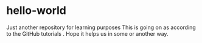 # hello-world
Just another repository for learning purposes
This is going on as according to the GitHub tutorials . Hope it helps us in some or another way.
